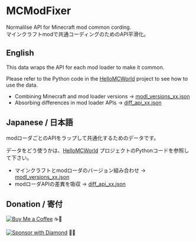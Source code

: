 # MCModFixer

Normalilse API for Minecraft mod common cording.  
マインクラフトmodで共通コーディングのためのAPI平滑化。

## English

This data wraps the API for each mod loader to make it common.

Please refer to the Python code in the [HelloMCWorld](https://github.com/AZO234/HelloMCWorld) project to see how to use the data.

- Combining Minecraft and mod loader versions -> [modl_versions_xx.json](modl_versions_21.json)
- Absorbing differences in mod loader APIs -> [diff_api_xx.json](diff_api_21.json)

## Japanese / 日本語

modローダごとのAPIをラップして共通化するためのデータです。

データをどう使うかは、[HelloMCWorld](https://github.com/AZO234/HelloMCWorld) プロジェクトのPythonコードを参照して下さい。

- マインクラフトとmodローダのバージョン組み合わせ -> [modl_versions_xx.json](modl_versions_21.json)
- modローダAPIの差異を吸収 -> [diff_api_xx.json](diff_api_21.json)

## Donation / 寄付

[![Buy Me a Coffee](https://img.shields.io/badge/buy_me_an-emerald_coffee-3C9A3C?style=for-the-badge&logo=minecraft)](https://coff.ee/azo234) ☕💚

[![Sponsor with Diamond](https://img.shields.io/badge/please-diamond_sponsor_me-00ccff?style=for-the-badge&logo=minecraft)](https://github.com/sponsors/azo234) 💎✨
